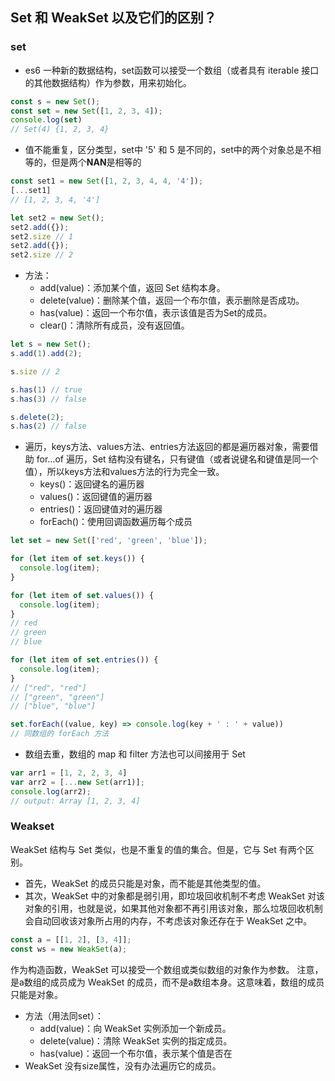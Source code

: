 ## Set 和 WeakSet 以及它们的区别？

### set

* es6 一种新的数据结构，set函数可以接受一个数组（或者具有 iterable 接口的其他数据结构）作为参数，用来初始化。

```js
const s = new Set();
const set = new Set([1, 2, 3, 4]);
console.log(set)
// Set(4) {1, 2, 3, 4}
```

* 值不能重复，区分类型，set中 '5' 和 5 是不同的，set中的两个对象总是不相等的，但是两个**NAN**是相等的

```js
const set1 = new Set([1, 2, 3, 4, 4, '4']);
[...set1]
// [1, 2, 3, 4, '4']

let set2 = new Set();
set2.add({});
set2.size // 1
set2.add({});
set2.size // 2
```

* 方法：
	* add(value)：添加某个值，返回 Set 结构本身。
	* delete(value)：删除某个值，返回一个布尔值，表示删除是否成功。
	* has(value)：返回一个布尔值，表示该值是否为Set的成员。
	* clear()：清除所有成员，没有返回值。
	
```js
let s = new Set();
s.add(1).add(2);

s.size // 2

s.has(1) // true
s.has(3) // false

s.delete(2);
s.has(2) // false
```

* 遍历，keys方法、values方法、entries方法返回的都是遍历器对象，需要借助 for...of 遍历，Set 结构没有键名，只有键值（或者说键名和键值是同一个值），所以keys方法和values方法的行为完全一致。
	* keys()：返回键名的遍历器
	* values()：返回键值的遍历器
	* entries()：返回键值对的遍历器
	* forEach()：使用回调函数遍历每个成员

```js
let set = new Set(['red', 'green', 'blue']);

for (let item of set.keys()) {
  console.log(item);
}

for (let item of set.values()) {
  console.log(item);
}
// red
// green
// blue

for (let item of set.entries()) {
  console.log(item);
}
// ["red", "red"]
// ["green", "green"]
// ["blue", "blue"]

set.forEach((value, key) => console.log(key + ' : ' + value))
// 同数组的 forEach 方法
```

* 数组去重，数组的 map 和 filter 方法也可以间接用于 Set

```js
var arr1 = [1, 2, 2, 3, 4]
var arr2 = [...new Set(arr1)];
console.log(arr2);
// output: Array [1, 2, 3, 4]
```

### Weakset

WeakSet 结构与 Set 类似，也是不重复的值的集合。但是，它与 Set 有两个区别。

* 首先，WeakSet 的成员只能是对象，而不能是其他类型的值。
* 其次，WeakSet 中的对象都是弱引用，即垃圾回收机制不考虑 WeakSet 对该对象的引用，也就是说，如果其他对象都不再引用该对象，那么垃圾回收机制会自动回收该对象所占用的内存，不考虑该对象还存在于 WeakSet 之中。

```js
const a = [[1, 2], [3, 4]];
const ws = new WeakSet(a);
```
作为构造函数，WeakSet 可以接受一个数组或类似数组的对象作为参数。
注意，是a数组的成员成为 WeakSet 的成员，而不是a数组本身。这意味着，数组的成员只能是对象。

* 方法（用法同set）：
	* add(value)：向 WeakSet 实例添加一个新成员。
	* delete(value)：清除 WeakSet 实例的指定成员。
	* has(value)：返回一个布尔值，表示某个值是否在 
* WeakSet 没有size属性，没有办法遍历它的成员。
